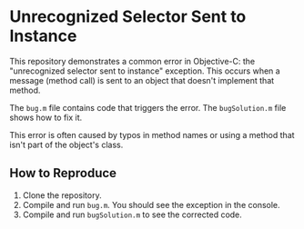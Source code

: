 # Unrecognized Selector Sent to Instance

This repository demonstrates a common error in Objective-C: the "unrecognized selector sent to instance" exception.  This occurs when a message (method call) is sent to an object that doesn't implement that method.

The `bug.m` file contains code that triggers the error. The `bugSolution.m` file shows how to fix it.

This error is often caused by typos in method names or using a method that isn't part of the object's class.

## How to Reproduce

1. Clone the repository.
2. Compile and run `bug.m`.  You should see the exception in the console.
3. Compile and run `bugSolution.m` to see the corrected code.